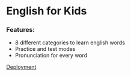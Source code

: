 # English for Kids

### Features:
- 8 different categories to learn english words
- Practice and test modes
- Pronunciation for every word

[Deployment](https://rykevl.github.io/portfolio/english-for-kids/dist/)
